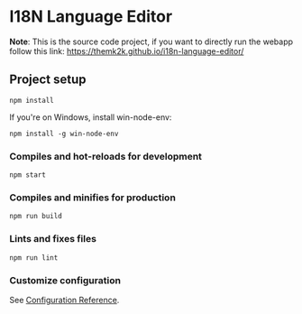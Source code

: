 # I18N Language Editor

**Note**: This is the source code project, if you want to directly run the webapp follow this link: <https://themk2k.github.io/i18n-language-editor/>

## Project setup
```
npm install
```

If you're on Windows, install win-node-env:

```
npm install -g win-node-env
```

### Compiles and hot-reloads for development
```
npm start
```

### Compiles and minifies for production
```
npm run build
```

### Lints and fixes files
```
npm run lint
```

### Customize configuration
See [Configuration Reference](https://cli.vuejs.org/config/).

